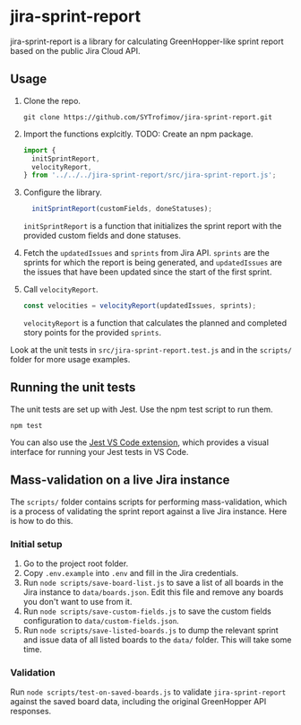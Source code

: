 # jira-sprint-report

jira-sprint-report is a library for calculating GreenHopper-like sprint report based on the public Jira Cloud API.

## Usage

1. Clone the repo.

   ```shell
   git clone https://github.com/SYTrofimov/jira-sprint-report.git
   ```

1. Import the functions explcitly. TODO: Create an npm package.

   ```JavaScript
   import {
     initSprintReport,
     velocityReport,
   } from '../../../jira-sprint-report/src/jira-sprint-report.js';
   ```

1. Configure the library.

   ```JavaScript
     initSprintReport(customFields, doneStatuses);
   ```

   `initSprintReport` is a function that initializes the sprint report with the provided custom fields and done statuses.

1. Fetch the `updatedIssues` and `sprints` from Jira API. `sprints` are the sprints for which the report is being generated, and `updatedIssues` are the issues that have been updated since the start of the first sprint.

1. Call `velocityReport`.

   ```JavaScript
   const velocities = velocityReport(updatedIssues, sprints);
   ```

   `velocityReport` is a function that calculates the planned and completed story points for the provided `sprints`.

Look at the unit tests in `src/jira-sprint-report.test.js` and in the `scripts/` folder for more usage examples.

## Running the unit tests

The unit tests are set up with Jest. Use the npm test script to run them.

```shell
npm test
```

You can also use the [Jest VS Code extension](https://marketplace.visualstudio.com/items?itemName=Orta.vscode-jest), which provides a visual interface for running your Jest tests in VS Code.

## Mass-validation on a live Jira instance

The `scripts/` folder contains scripts for performing mass-validation, which is a process of validating the sprint report against a live Jira instance. Here is how to do this.

### Initial setup

1. Go to the project root folder.
1. Copy `.env.example` into `.env` and fill in the Jira credentials.
1. Run `node scripts/save-board-list.js` to save a list of all boards in the Jira instance to `data/boards.json`. Edit this file and remove any boards you don't want to use from it.
1. Run `node scripts/save-custom-fields.js` to save the custom fields configuration to `data/custom-fields.json`.
1. Run `node scripts/save-listed-boards.js` to dump the relevant sprint and issue data of all listed boards to the `data/` folder. This will take some time.

### Validation

Run `node scripts/test-on-saved-boards.js` to validate `jira-sprint-report` against the saved board data, including the original GreenHopper API responses.

